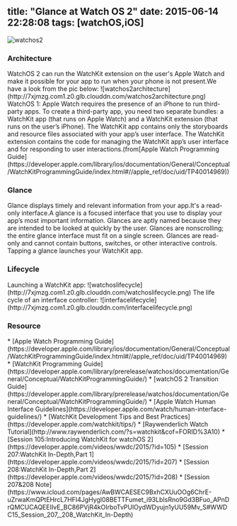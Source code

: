 title: "Glance at Watch OS 2"
date: 2015-06-14 22:28:08
tags: [watchOS,iOS] 
---

![watchos2](http://7xjmzg.com1.z0.glb.clouddn.com/watchos2.png)

<h3 id="1">Architecture</h3>
WatchOS 2 can run the WatchKit extension on the user's Apple Watch and make it possible for your app to run when your phone is not present.We have a look from the pic below:  
![watchos2architecture](http://7xjmzg.com1.z0.glb.clouddn.com/watchos2architecture.png)
WatchOS 1: Apple Watch requires the presence of an iPhone to run third-party apps. To create a third-party app, you need two separate bundles: a WatchKit app (that runs on Apple Watch) and a WatchKit extension (that runs on the user’s iPhone). The WatchKit app contains only the storyboards and resource files associated with your app’s user interface. The WatchKit extension contains the code for managing the WatchKit app’s user interface and for responding to user interactions.(from[Apple Watch Programming Guide](https://developer.apple.com/library/ios/documentation/General/Conceptual/WatchKitProgrammingGuide/index.html#//apple_ref/doc/uid/TP40014969))  
<h3 id="2">Glance</h3>
Glance displays timely and relevant information from your app.It's a read-only interface.A glance is a focused interface that you use to display your app’s most important information. Glances are aptly named because they are intended to be looked at quickly by the user. Glances are nonscrolling; the entire glance interface must fit on a single screen. Glances are read-only and cannot contain buttons, switches, or other interactive controls. Tapping a glance launches your WatchKit app.  
<h3 id="3">Lifecycle</h3>
Launching a WatchKit app:  
![watchoslifecycle](http://7xjmzg.com1.z0.glb.clouddn.com/watchoslifecycle.png)
The life cycle of an interface controller:  
![interfacelifecycle](http://7xjmzg.com1.z0.glb.clouddn.com/interfacelifecycle.png)
<h3 id="4">Resource</h3>
* [Apple Watch Programming Guide](https://developer.apple.com/library/ios/documentation/General/Conceptual/WatchKitProgrammingGuide/index.html#//apple_ref/doc/uid/TP40014969)  
* [WatchKit Programming Guide](https://developer.apple.com/library/prerelease/watchos/documentation/General/Conceptual/WatchKitProgrammingGuide/)  
* [watchOS 2 Transition Guide](https://developer.apple.com/library/prerelease/watchos/documentation/General/Conceptual/WatchKitProgrammingGuide/)  
* [Apple Watch Human Interface Guidelines](https://developer.apple.com/watch/human-interface-guidelines/)  
* [WatchKit Development Tips and Best Practices](https://developer.apple.com/watchkit/tips/)  
* [Raywenderlich Watch Tutorial](http://www.raywenderlich.com/?s=watchkit&cof=FORID%3A10)  
* [Session 105:Introducing WatchKit for watchOS 2](https://developer.apple.com/videos/wwdc/2015/?id=105)  
* [Session 207:WatchKit In-Depth,Part 1](https://developer.apple.com/videos/wwdc/2015/?id=207)  
* [Session 208:WatchKit In-Depth,Part 2](https://developer.apple.com/videos/wwdc/2015/?id=208)  
* [Session 207&208 Note](https://www.icloud.com/pages/AwBWCAESEC9BxhCXUuOOg6ChrE-uZrwaKmQPtEHrcL7HFI4JgHygl08BETTFumet_i93LbIsRno9Gd3BFuo_APnDrQMCUCAQEEIIvE_BC86PVjR4kOIrboTvPUlOydWDyujn1yUU59Mv_S#WWDC15_Session_207,_208_WatchKit_In-Depth)  


